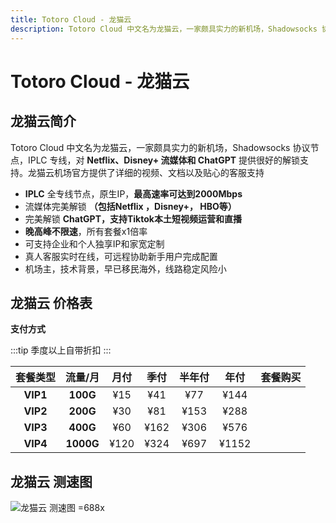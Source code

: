```yaml
---
title: Totoro Cloud - 龙猫云
description: Totoro Cloud 中文名为龙猫云，一家颇具实力的新机场，Shadowsocks 协议节点，IPLC 专线，对 Netflix、Disney+ 流媒体和 ChatGPT 提供很好的解锁支持。龙猫云机场官方提供了详细的视频、文档以及贴心的客服支持
---
```


# Totoro Cloud - 龙猫云

<!--@include: ./tip.md-->

<!-- :::tip 龙猫云 国庆中秋双节优惠！

- 月付/季度/半年 享受**85**折优惠，<Copy type="tip" label="点击复制折扣码: tot85" text="tot85" bold />
- 年付/2年/3年 享受**8**折优惠，<Copy type="tip" label="点击复制折扣码: to80" text="to80" bold />
- 配合折扣码购买3年付即可享受**48**折优惠，非常划算哦

**活动时间：即日至2025年10月20号23点59分**
:::

<Links
  :grid="2"
  :items="[
    {
      image: 'https://i.theojs.cn/logo/totoro.webp',
      name: '龙猫云 国庆中秋双节优惠',
      desc: '活动时间：即日至2025年10月20号23点59分',
      link: 'https://itheo.top/totoro',
      rel: 'sponsored noreferrer'
    }
  ]"
/> -->

## 龙猫云简介 <Pill image="https://i.theojs.cn/logo/totoro.webp" name="龙猫云官网" link="https://itheo.top/totoro" rel="sponsored noreferrer" />

<!-- <Copy type="tip" label="点击复制折扣码: tot85" text="tot85" bold /><Copy type="tip" label="点击复制折扣码: to80" text="to80" bold /> -->

Totoro Cloud 中文名为龙猫云，一家颇具实力的新机场，Shadowsocks 协议节点，IPLC 专线，对 **Netflix、Disney+ 流媒体和 ChatGPT** 提供很好的解锁支持。龙猫云机场官方提供了详细的视频、文档以及贴心的客服支持

- **IPLC** 全专线节点，原生IP，**最高速率可达到2000Mbps**
- 流媒体完美解锁 **（包括Netflix ，Disney+， HBO等）**
- 完美解锁 **ChatGPT，支持Tiktok本土短视频运营和直播**
- **晚高峰不限速**，所有套餐x1倍率
- 可支持企业和个人独享IP和家宽定制
- 真人客服实时在线，可远程协助新手用户完成配置
- 机场主，技术背景，早已移民海外，线路稳定风险小

## 龙猫云 价格表

**支付方式** <Pill :icon="{ icon: 'bi:alipay', color: '#1677ff' }" name="支付宝" /><Pill :icon="{ icon: 'ri:wechat-pay-fill', color: '#07C160' }" name="微信支付" /><Pill icon="cryptocurrency-color:usdt" name="USDT" />

:::tip
季度以上自带折扣
:::

| 套餐类型 |  流量/月  | 月付 | 季付 | 半年付 | 年付  |                                                     套餐购买                                                      |
| :------: | :-------: | :--: | :--: | :----: | :---: | :---------------------------------------------------------------------------------------------------------------: |
| **VIP1** | **100G**  | ¥15  | ¥41  |  ¥77   | ¥144  | <Pill icon="mdi:arrow-right-circle" name="立即购买" link="https://itheo.top/totoro" rel="sponsored noreferrer" /> |
| **VIP2** | **200G**  | ¥30  | ¥81  |  ¥153  | ¥288  | <Pill icon="mdi:arrow-right-circle" name="立即购买" link="https://itheo.top/totoro" rel="sponsored noreferrer" /> |
| **VIP3** | **400G**  | ¥60  | ¥162 |  ¥306  | ¥576  | <Pill icon="mdi:arrow-right-circle" name="立即购买" link="https://itheo.top/totoro" rel="sponsored noreferrer" /> |
| **VIP4** | **1000G** | ¥120 | ¥324 |  ¥697  | ¥1152 | <Pill icon="mdi:arrow-right-circle" name="立即购买" link="https://itheo.top/totoro" rel="sponsored noreferrer" /> |

## 龙猫云 测速图

![龙猫云 测速图 =688x](https://i.theojs.cn/airport/totoro.webp)

